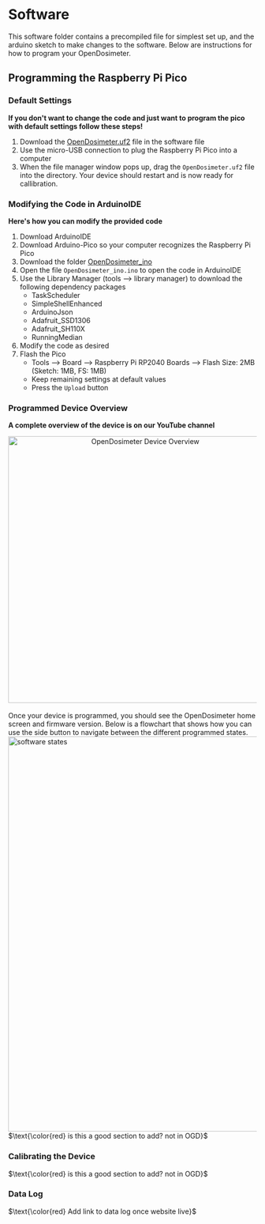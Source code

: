 # Software 
This software folder contains a precompiled file for simplest set up, and the arduino sketch to make changes to the software. Below are instructions for how to program your OpenDosimeter. 

## Programming the Raspberry Pi Pico
### Default Settings
**If you don't want to change the code and just want to program the pico with default settings follow these steps!**
1. Download the [OpenDosimeter.uf2](https://github.com/OpenDosimeter/OpenDosimeter/blob/main/software/OpenDosimeter.uf2) file in the software file
2. Use the micro-USB connection to plug the Raspberry Pi Pico into a computer
3. When the file manager window pops up, drag the ``OpenDosimeter.uf2`` file into the directory. Your device should restart and is now ready for callibration.

### Modifying the Code in ArduinoIDE
**Here's how you can modify the provided code**
1. Download ArduinoIDE
2. Download Arduino-Pico so your computer recognizes the Raspberry Pi Pico
3. Download the folder [OpenDosimeter_ino](https://github.com/OpenDosimeter/OpenDosimeter/tree/main/software/OpenDosimeter_ino)
4. Open the file ``OpenDosimeter_ino.ino`` to open the code in ArduinoIDE
5. Use the Library Manager (tools --> library manager) to download the following dependency packages
    - TaskScheduler
    - SimpleShellEnhanced
    - ArduinoJson
    - Adafruit_SSD1306
    - Adafruit_SH110X
    - RunningMedian
6. Modify the code as desired
7. Flash the Pico
    - Tools --> Board --> Raspberry Pi RP2040 Boards --> Flash Size: 2MB (Sketch: 1MB, FS: 1MB)
    - Keep remaining settings at default values
    - Press the ``Upload`` button

### Programmed Device Overview
**A complete overview of the device is on our YouTube channel**

<div align="center">
<a href="https://www.youtube.com/watch?v=nXH3Gc72z8Y" target="_blank">
    <img  src="https://github.com/user-attachments/assets/b8d9e2cf-32de-4e3b-ae07-3a61a8f6a33e" alt="OpenDosimeter Device Overview" width="540" style="border:none;">
</a>
</div>
</br>
Once your device is programmed, you should see the OpenDosimeter home screen and firmware version. Below is a flowchart that shows how you can use the side button to navigate between the different programmed states. 
<img width="800" alt="software states" src="https://github.com/user-attachments/assets/c6200f90-329b-47db-9c23-d41645b06a1c">
$\text{\color{red} is this a good section to add? not in OGD}$

### Calibrating the Device
$\text{\color{red} is this a good section to add? not in OGD}$
### Data Log
$\text{\color{red} Add link to data log once website live}$







